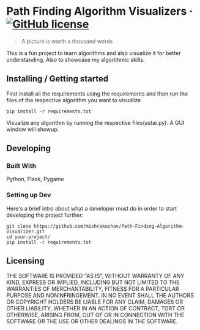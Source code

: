 

# Path Finding Algorithm Visualizers &middot; [![GitHub license](https://img.shields.io/badge/license-MIT-blue.svg?style=flat-square)](https://github.com/your/your-project/blob/master/LICENSE)
> A picture is worth a thousand words

This is a fun project to learn algorithms and also visualize it for better understanding. Also to showcase my algorithmic skills.  

## Installing / Getting started

First install all the requirements using the requirements and then run the files of the respective algorithm you want to visualize

```shell
pip install -r requirements.txt
```
Visualize any algorithm by running the respective files(astar.py). A GUI window will showup.

## Developing

### Built With
Python, Flask, Pygame


### Setting up Dev

Here's a brief intro about what a developer must do in order to start developing
the project further:

```shell
git clone https://github.com/mishrakeshav/Path-Finding-Algorithm-Visualizer.git
cd your-project/
pip install -r requirements.txt
```




## Licensing

THE SOFTWARE IS PROVIDED "AS IS", WITHOUT WARRANTY OF ANY KIND, EXPRESS OR
IMPLIED, INCLUDING BUT NOT LIMITED TO THE WARRANTIES OF MERCHANTABILITY,
FITNESS FOR A PARTICULAR PURPOSE AND NONINFRINGEMENT. IN NO EVENT SHALL THE
AUTHORS OR COPYRIGHT HOLDERS BE LIABLE FOR ANY CLAIM, DAMAGES OR OTHER
LIABILITY, WHETHER IN AN ACTION OF CONTRACT, TORT OR OTHERWISE, ARISING FROM,
OUT OF OR IN CONNECTION WITH THE SOFTWARE OR THE USE OR OTHER DEALINGS IN THE
SOFTWARE.
